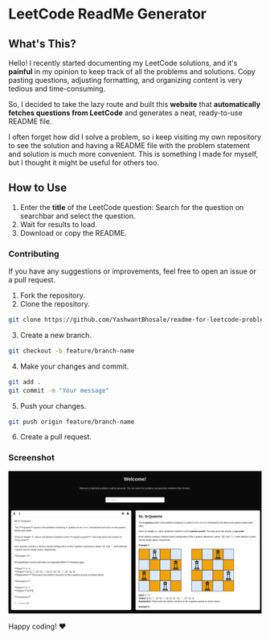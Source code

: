 # LeetCode ReadMe Generator

## What's This?
Hello! I recently started documenting my LeetCode solutions, and it's **painful** in my opinion to keep track of all the problems and solutions. Copy pasting questions, adjusting formatting, and organizing content is very tedious and time-consuming.

So, I decided to take the lazy route and built this **website** that **automatically fetches questions from LeetCode** and generates a neat, ready-to-use README file.

I often forget how did I solve a problem, so i keep visiting my own repository to see the solution and having a README file with the problem statement and solution is much more convenient. This is something I made for myself, but I thought it might be useful for others too. 

## How to Use 
1. Enter the **title** of the LeetCode question: Search for the question on searchbar and select the question.
2. Wait for results to load.
3. Download or copy the README.

### Contributing
If you have any suggestions or improvements, feel free to open an issue or a pull request.
1. Fork the repository.
2. Clone the repository.
```bash
git clone https://github.com/YashwantBhosale/readme-for-leetcode-problems.git
```
3. Create a new branch.
```bash
git checkout -b feature/branch-name
```
4. Make your changes and commit.
```bash
git add .
git commit -m "Your message"
```
5. Push your changes.
```bash
git push origin feature/branch-name
```
6. Create a pull request.

### Screenshot
![Screenshot](/docs/demo.png)

Happy coding! :heart:

